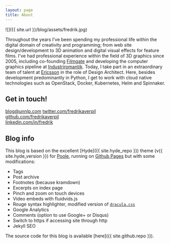 ```yaml
---
layout: page
title: About
---
```


![]({{ site.url }}/blog/assets/fredrik.jpg)

Throughout the years I've been spending my professional life within the digital domain of creativity and programming; from web site design/development to 3D animation and digital visual effects for feature films. I've had professional experience within the field of 3D graphics since 2005, including co-founding [Filmgate](http://www.filmgate.se) and developing the computer graphics pipeline at [Industriromantik](http://www.industriromantik.se). Today, I take part in an extraordinary team of talent at [Ericsson](https://www.ericsson.com) in the role of Design Architect. Here, besides development predominantly in Python, I get to work with cloud native technologies such as OpenStack, Docker, Kubernetes, Helm and Spinnaker.

## Get in touch!

blog@unnlp.com 
[twitter.com/fredrikaverpil](https://twitter.com/fredrikaverpil)  
[github.com/fredrikaverpil](https://github.com/fredrikaverpil)  
[linkedin.com/in/fredrik](https://linkedin.com/in/fredrik)

## Blog info

This blog is based on the excellent [Hyde]({{ site.hyde_repo }}) theme (v{{ site.hyde_version }}) for [Poole](http://getpoole.com), running on [Github Pages](https://pages.github.com) but with some modifications:

- Tags
- Post archive
- Footnotes (because kramdown)
- Excerpts on index page
- Pinch and zoom on touch devices
- Video embeds with fluidvids.js
- Rouge syntax highlighter, modified version of [`dracula.css`](https://github.com/dracula/pygments)
- Google Analytics
- Comments (option to use Google+ or Disqus)
- Switch to https if accessing site through http
- Jekyll SEO

The source code for this blog is available [here]({{ site.github.repo }}).
